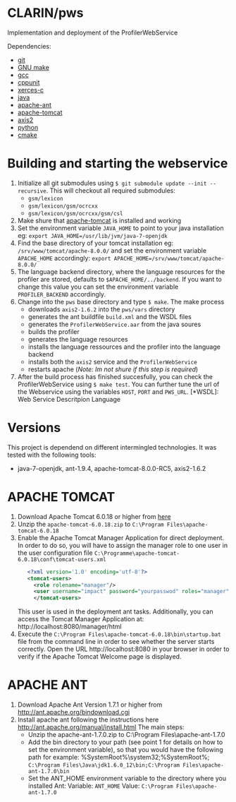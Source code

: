 # CLARIN/pws
Implementation and deployment of the ProfilerWebService

Dependencies:

* [git](http://www.git-scm.com/)
* [GNU make](https://www.gnu.org/software/make/)
* [gcc](https://gcc.gnu.org/)
* [cppunit](http://freedesktop.org/wiki/Software/cppunit/)
* [xerces-c](https://xerces.apache.org/xerces-c/)
* [java](http://java.com)
* [apache-ant](http://ant.apache.org)
* [apache-tomcat](tomcat.apache.org)
* [axis2](http://ws.apache.org/axis2)
* [python](https://www.python.org)
* [cmake](http://www.cmake.org/)

# Building and starting the webservice
1. Initialize all git submodules using `$ git submodule update --init --recursive`.
This will checkout all required submodules:
   * `gsm/lexicon`
   * `gsm/lexicon/gsm/ocrcxx`
   * `gsm/lexicon/gsm/ocrcxx/gsm/csl`
2. Make shure that [apache-tomcat](https://tomcat.apache.org/) is installed and working
3. Set the environment variable `JAVA_HOME` to point to your java installation eg:
`export JAVA_HOME=/usr/lib/jvm/java-7-openjdk`
4. Find the base directory of your tomcat installation eg: `/srv/www/tomcat/apache-8.0.0/`
and set the environment variable `APACHE_HOME` accordingly:
`export APACHE_HOME=/srv/www/tomcat/apache-8.0.0/`
5. The language backend directory, where the language resources for the profiler are stored,
defaults to `$APACHE_HOME/../backend`.
If you want to change this value you can set the environment variable `PROFILER_BACKEND` accordingly.
6. Change into the `pws` base directory and type `$ make`.
The make process
   * downloads `axis2-1.6.2` into the `pws/vars` directory
   * generates the ant buildfile `build.xml` and the WSDL files
   * generates the `ProfilerWebService.aar` from the java soures
   * builds the profiler
   * generates the language resources
   * installs the language ressources and the profiler into the language backend
   * installs both the `axis2` service and the `ProfilerWebService`
   * restarts apache (*Note: Im not shure if this step is required*)
7. After the build process has finished succesfully,
you can check the ProfilerWebService using `$ make test`.
You can further tune the url of the Webservice using the variables `HOST`, `PORT` and `PWS_URL`.
[*WSDL]: Web Service Descritpion Language

# Versions
This project is dependend on different intermingled technologies.
It was tested with the following tools:
* java-7-openjdk, ant-1.9.4, apache-tomcat-8.0.0-RC5, axis2-1.6.2

# APACHE TOMCAT
1. Download Apache Tomcat 6.0.18 or higher from [here](http://tomcat.apache.org/download-60.cgi)
2. Unzip the `apache-tomcat-6.0.18.zip` to `C:\Program Files\apache-tomcat-6.0.18`
3. Enable the Apache Tomcat Manager Application for direct deployment.
   In order to do so, you will have to assign the manager role to one
   user in the user configuration file `C:\Programme\apache-tomcat-6.0.18\conf\tomcat-users.xml`
   ```Xml
      <?xml version='1.0' encoding='utf-8'?>
      <tomcat-users>
        <role rolename="manager"/>
        <user username="impact" password="yourpasswod" roles="manager"/>
        </tomcat-users>
   ```
   This user is used in the deployment ant tasks. Additionally, you can
   access the Tomcat Manager Application at: http://localhost:8080/manager/html
4. Execute the `C:\Program Files\apache-tomcat-6.0.18\bin\startup.bat` file
   from the command line in order to see whether the server starts correctly.
   Open the URL http://localhost:8080 in your browser in order to verify
   if the Apache Tomcat Welcome page is displayed.

# APACHE ANT
1. Download Apache Ant Version 1.7.1 or higher from http://ant.apache.org/bindownload.cgi
2. Install apache ant following the instructions here
   http://ant.apache.org/manual/install.html
   The main steps:
   * Unzip the apache-ant-1.7.0.zip to C:\Program Files\apache-ant-1.7.0
   * Add the bin directory to your path (see point 1 for details on how
     to set the environment variable), so that you would have the following
     path for example:
     %SystemRoot%\system32;%SystemRoot%;
     `C:\Program Files\Java\jdk1.6.0_12\bin;C:\Program Files\apache-ant-1.7.0\bin`
   * Set the ANT_HOME environment variable to the directory where you installed Ant:
     Variable: `ANT_HOME` Value: `C:\Program Files\apache-ant-1.7.0`
